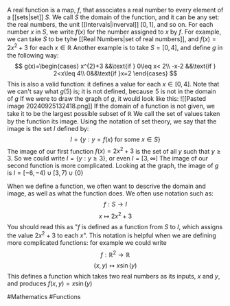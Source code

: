 A real function is a map, $f$, that associates a real number to every element of a [[sets|set]] $S$. We call $S$ the domain of the function, and it can be any set: the real numbers, the unit [[Intervals|inverval]] $[0,1]$, and so on. For each number $x$ in $S$, we write $f(x)$ for the number assigned to $x$ by $f$.
For example, we can take $S$ to be tyhe [[Real Numbers|set of real numbers]], and $f(x)=2x^{2}+3$ for each $x \in\mathbb{R}$
Another example is to take $S=[0,4]$, and define $g$ in the following way:
$$
g(x)=\begin{cases}
x^{2}+3 &&\text{if } 0\leq x< 2\\
-x-2 &&\text{if } 2<x\leq 4\\
0&&\text{if }x=2
\end{cases}
$$
This is also a valid function: it defines a value for each $x\in[0,4]$. Note that we can't say what $g(5)$ is; it is not defined, because $\hspace{0pt}5$ is not in the domain of $g$
If we were to draw the graph of $g$, it would look like this:
![[Pasted image 20240925132418.png]]
If the domain of a function is not given, we take it to be the largest possible subset of $\mathbb{R}$
We call the set of values taken by the function its image. Using the notation of set theory, we say that the image is the set $I$ defined by:
$$
I=\{ y:y=f(x) \text{ for some }x\in S \}
$$
The image of our first function $f(x)=2x^{2}+3$ is the set of all $y$ such that $y\geq 3$. So we could write $I=\{ y : y\geq 3 \}$, or even $I=[3,\infty]$
The image of our second function is more complicated. Looking at the graph, the image of $g$ is $I=[-6,-4)\cup[3,7)\cup \{ 0 \}$

When we define a function, we often want to descrive the domain and image, as well as what the function does. We often use notation such as:
$$
f:S\to I
$$
$$
 x \mapsto 2x^{2}+3
$$
You should read this as "$f$ is defined as a function from $S$ to $I$, which assigns the value $2x^{2}+3$ to each $x$". This notation is helpful when we are defining more complicated functions: for example we could write
$$
f:\mathbb{R}^{2} \to \mathbb{R}
$$
$$
 (x,y)\mapsto x\sin(y)
$$
This defines a function which takes two real numbers as its inputs, $x$ and $y$, and produces $f(x,y)=x\sin (y)$

#Mathematics #Functions 